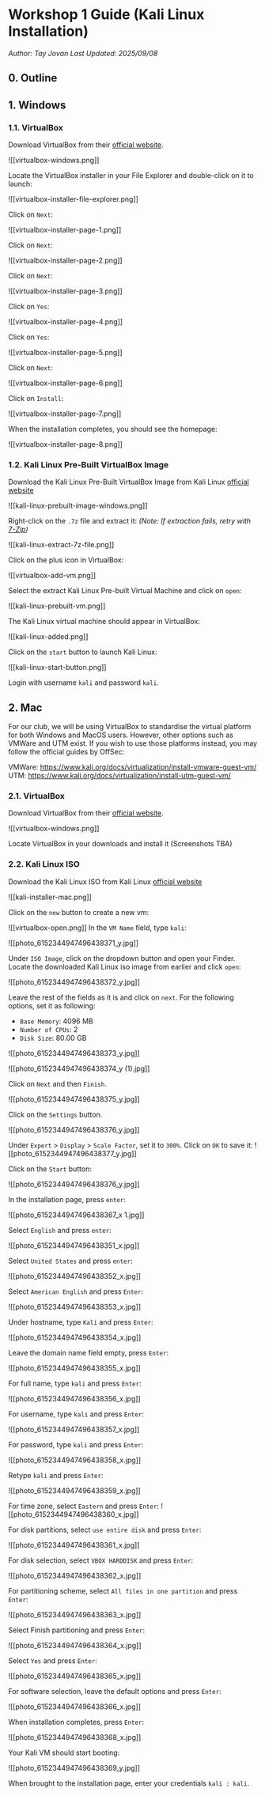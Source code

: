 # Workshop 1 Guide (Kali Linux Installation)

*Author: Tay Jovan*
*Last Updated: 2025/09/08*

## 0. Outline

## 1. Windows

### 1.1. VirtualBox

Download VirtualBox from their [official website](https://www.virtualbox.org/wiki/Downloads).

![[virtualbox-windows.png]]

Locate the VirtualBox installer in your File Explorer and double-click on it to launch:

![[virtualbox-installer-file-explorer.png]]

Click on `Next`:

![[virtualbox-installer-page-1.png]]

Click on `Next`:

![[virtualbox-installer-page-2.png]]

Click on `Next`:

![[virtualbox-installer-page-3.png]]

Click on `Yes`:

![[virtualbox-installer-page-4.png]]

Click on `Yes`:

![[virtualbox-installer-page-5.png]]

Click on `Next`:

![[virtualbox-installer-page-6.png]]

Click on `Install`:

![[virtualbox-installer-page-7.png]]

When the installation completes, you should see the homepage:

![[virtualbox-installer-page-8.png]]

### 1.2. Kali Linux Pre-Built VirtualBox Image

Download the Kali Linux Pre-Built VirtualBox Image from Kali Linux [official website](https://www.kali.org/get-kali/#kali-virtual-machines)

![[kali-linux-prebuilt-image-windows.png]]

Right-click on the `.7z` file and extract it:
*(Note: If extraction fails, retry with [7-Zip](https://www.7-zip.org/))*

![[kali-linux-extract-7z-file.png]]

Click on the plus icon in VirtualBox:

![[virtualbox-add-vm.png]]

Select the extract Kali Linux Pre-built Virtual Machine and click on `open`:

![[kali-linux-prebuilt-vm.png]]

The Kali Linux virtual machine should appear in VirtualBox:

![[kali-linux-added.png]]

Click on the `start` button to launch Kali Linux:

![[kali-linux-start-button.png]]

Login with username `kali` and password `kali`.

## 2. Mac

For our club, we will be using VirtualBox to standardise the virtual platform for both Windows and MacOS users. However, other options such as VMWare and UTM exist. If you wish to use those platforms instead, you may follow the official guides by OffSec:

VMWare: https://www.kali.org/docs/virtualization/install-vmware-guest-vm/
UTM: https://www.kali.org/docs/virtualization/install-utm-guest-vm/

### 2.1. VirtualBox

Download VirtualBox from their [official website](https://www.virtualbox.org/wiki/Downloads).

![[virtualbox-windows.png]]

Locate VirtualBox in your downloads and install it (Screenshots TBA)

### 2.2. Kali Linux ISO

Download the Kali Linux ISO from Kali Linux [official website](https://www.kali.org/get-kali/#kali-installer-images)

![[kali-installer-mac.png]]

Click on the `new` button to create a new vm:

![[virtualbox-open.png]]
In the `VM Name` field, type `kali`:

![[photo_6152344947496438371_y.jpg]]

Under `ISO Image`, click on the dropdown button and open your Finder. Locate the downloaded Kali Linux iso image from earlier and click `open`:

![[photo_6152344947496438372_y.jpg]]

Leave the rest of the fields as it is and click on `next`. For the following options, set it as following:
- `Base Memory`: 4096 MB
- `Number of CPUs`: 2
- `Disk Size`: 80.00 GB

![[photo_6152344947496438373_y.jpg]]

![[photo_6152344947496438374_y (1).jpg]]

Click on `Next` and then `Finish`.

![[photo_6152344947496438375_y.jpg]]

Click on the `Settings` button.

![[photo_6152344947496438376_y.jpg]]

Under `Expert` > `Display` > `Scale Factor`, set it to `300%`. Click on `OK` to save it:
 ![[photo_6152344947496438377_y.jpg]]

Click on the `Start` button:

![[photo_6152344947496438376_y.jpg]]

In the installation page, press `enter`:

![[photo_6152344947496438367_x 1.jpg]]

Select `English` and press `enter`:

![[photo_6152344947496438351_x.jpg]]

Select `United States` and press `enter`:

![[photo_6152344947496438352_x.jpg]]

Select `American English` and press `Enter`:

![[photo_6152344947496438353_x.jpg]]

Under hostname, type `Kali` and press `Enter`:

![[photo_6152344947496438354_x.jpg]]

Leave the domain name field empty, press `Enter`:

![[photo_6152344947496438355_x.jpg]]

For full name, type `kali` and press `Enter`:

![[photo_6152344947496438356_x.jpg]]

For username, type `kali` and press `Enter`:

![[photo_6152344947496438357_x.jpg]]

For password, type `kali` and press `Enter`:

![[photo_6152344947496438358_x.jpg]]

Retype `kali` and press `Enter`:

![[photo_6152344947496438359_x.jpg]]

For time zone, select `Eastern` and press `Enter`:
![[photo_6152344947496438360_x.jpg]]

For disk partitions, select `use entire disk` and press `Enter`:

![[photo_6152344947496438361_x.jpg]]

For disk selection, select `VBOX HARDDISK` and press `Enter`:

![[photo_6152344947496438362_x.jpg]]

For partitioning scheme, select `All files in one partition` and press `Enter`:

![[photo_6152344947496438363_x.jpg]]

Select Finish partitioning and press `Enter`:

![[photo_6152344947496438364_x.jpg]]

Select `Yes` and press `Enter`:

![[photo_6152344947496438365_x.jpg]]

For software selection, leave the default options and press `Enter`:

![[photo_6152344947496438366_x.jpg]]

When installation completes, press `Enter`:

![[photo_6152344947496438368_x.jpg]]

Your Kali VM should start booting:

![[photo_6152344947496438369_y.jpg]]

When brought to the installation page, enter your credentials `kali : kali`.